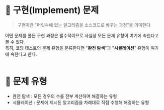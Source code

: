# 🔨 구현(Implement) 문제

> 구현이란 "머릿속에 있는 알고리즘을 소스코드로 바꾸는 과정"을 의미한다.

어떤 문제를 풀든 구현 과정은 필수적이므로 사실상 모든 문제 유형이 여기에 속한다고 볼 수 있다.<br>
특히, 코딩 테스트의 문제 유형을 분류한다면 "**완전 탐색**"과 "**시뮬레이션**" 유형이 여기에 속한다고 한다.<br><br>

# 📌 문제 유형

- 완전 탐색 : 모든 경우의 수를 전부 계산하여 해결하는 유형<br>
- 시뮬레이션 : 문제에 제시된 알고리즘을 차례대로 직접 수행해 해결하는 유형
